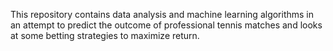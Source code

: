 This repository contains data analysis and machine learning algorithms
in an attempt to predict the outcome of professional tennis matches and 
looks at some betting strategies to maximize return.
 
